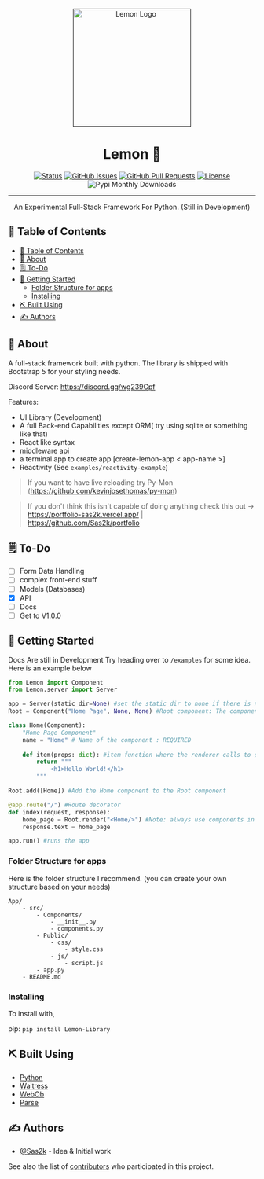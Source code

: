 <p align="center">
  <a href="" rel="noopener">
 <img width=240px height=240px src="https://emojipedia-us.s3.dualstack.us-west-1.amazonaws.com/thumbs/120/twitter/322/lemon_1f34b.png" alt="Lemon Logo"></a>
</p>

<h1 align="center">Lemon &#127819;</h3>

<div align="center">

[![Status](https://img.shields.io/badge/status-active-success.svg)]()
[![GitHub Issues](https://img.shields.io/github/issues/Sas2k/Lemon.svg)](https://github.com/kylelobo/The-Documentation-Compendium/issues)
[![GitHub Pull Requests](https://img.shields.io/github/issues-pr/Sas2k/Lemon.svg)](https://github.com/kylelobo/The-Documentation-Compendium/pulls)
[![License](https://img.shields.io/badge/license-MIT-blue.svg)](/LICENSE)
![Pypi Monthly Downloads](https://img.shields.io/pypi/dm/Lemon-Library.svg)

</div>

---

<p align="center"> An Experimental Full-Stack Framework For Python. (Still in Development)
    <br> 
</p>

## 📝 Table of Contents

- [📝 Table of Contents](#-table-of-contents)
- [🧐 About <a name = "about"></a>](#-about-)
- [🗒 To-Do <a name = "To-Do"></a>](#-to-do-)
- [🏁 Getting Started <a name = "getting_started"></a>](#-getting-started-)
  - [Folder Structure for apps](#folder-structure-for-apps)
  - [Installing](#installing)
- [⛏️ Built Using <a name = "built_using"></a>](#️-built-using-)
- [✍️ Authors <a name = "authors"></a>](#️-authors-)

## 🧐 About <a name = "about"></a>

A full-stack framework built with python. The library is shipped with Bootstrap 5 for your styling needs.

Discord Server: https://discord.gg/wg239Cpf

Features:
- UI Library (Development)
- A full Back-end Capabilities except ORM( try using sqlite or something like that)
- React like syntax
- middleware api
- a terminal app to create app [create-lemon-app < app-name >]
- Reactivity (See `examples/reactivity-example`)

> If you want to have live reloading try Py-Mon (https://github.com/kevinjosethomas/py-mon)

> If you don't think this isn't capable of doing anything check this out -> https://portfolio-sas2k.vercel.app/ | https://github.com/Sas2k/portfolio

## 🗒 To-Do <a name = "To-Do"></a>

- [ ] Form Data Handling
- [ ] complex front-end stuff
- [ ] Models (Databases)
- [x] API
- [ ] Docs
- [ ] Get to V1.0.0

## 🏁 Getting Started <a name = "getting_started"></a>

Docs Are still in Development Try heading over to `/examples` for some idea.
Here is an example below

```python
from Lemon import Component
from Lemon.server import Server

app = Server(static_dir=None) #set the static_dir to none if there is no .css or .js files =The Default Folder for static is public=
Root = Component("Home Page", None, None) #Root component: The component where your other components are rendered: The name inside is the name displayed on the tab, the 2 nones are for css and js file locations

class Home(Component):
    "Home Page Component"
    name = "Home" # Name of the component : REQUIRED
    
    def item(props: dict): #item function where the renderer calls to get your html and other code
        return """
            <h1>Hello World!</h1>
        """

Root.add([Home]) #Add the Home component to the Root component

@app.route("/") #Route decorator
def index(request, response):
    home_page = Root.render("<Home/>") #Note: always use components in Root.render never HTML
    response.text = home_page

app.run() #runs the app
```

### Folder Structure for apps

Here is the folder structure I recommend.
(you can create your own structure based on your needs)
```
App/
    - src/
        - Components/
            - __init__.py
            - components.py
        - Public/
            - css/
                - style.css
            - js/
                - script.js
        - app.py
    - README.md
```

### Installing

To install with,

pip: `pip install Lemon-Library`

## ⛏️ Built Using <a name = "built_using"></a>

- [Python](https://python.org)
- [Waitress](https://pypi.org/project/waitress/)
- [WebOb](https://pypi.org/project/WebOb/)
- [Parse](https://pypi.org/project/parse)

## ✍️ Authors <a name = "authors"></a>

- [@Sas2k](https://github.com/Sas2k) - Idea & Initial work

See also the list of [contributors](https://github.com/Sas2k/Lemon/contributors) who participated in this project.

